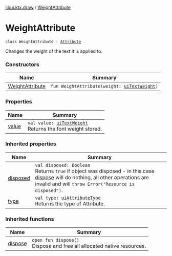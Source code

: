 [libui.ktx.draw](../README.md) / [WeightAttribute](README.md)

# WeightAttribute

`class WeightAttribute : `[`Attribute`](../-attribute/README.md)

Changes the weight of the text it is applied to.

### Constructors

| Name | Summary |
|---|---|
| [WeightAttribute](-weight-attribute.md) | `fun WeightAttribute(weight: `[`uiTextWeight`](../../libui/ui-text-weight.md)`)` |

### Properties

| Name | Summary |
|---|---|
| [value](value.md) | `val value: `[`uiTextWeight`](../../libui/ui-text-weight.md)<br>Returns the font weight stored. |

### Inherited properties

| Name | Summary |
|---|---|
| [disposed](../../libui.ktx/-disposable/disposed.md) | `val disposed: Boolean`<br>Returns `true` if object was disposed - in this case [dispose](../../libui.ktx/-disposable/dispose.md) will do nothing, all other operations are invalid and will `throw Error("Resource is disposed")`. |
| [type](../-attribute/type.md) | `val type: `[`uiAttributeType`](../../libui/ui-attribute-type.md)<br>Returns the type of Attribute. |

### Inherited functions

| Name | Summary |
|---|---|
| [dispose](../../libui.ktx/-disposable/dispose.md) | `open fun dispose()`<br>Dispose and free all allocated native resources. |
